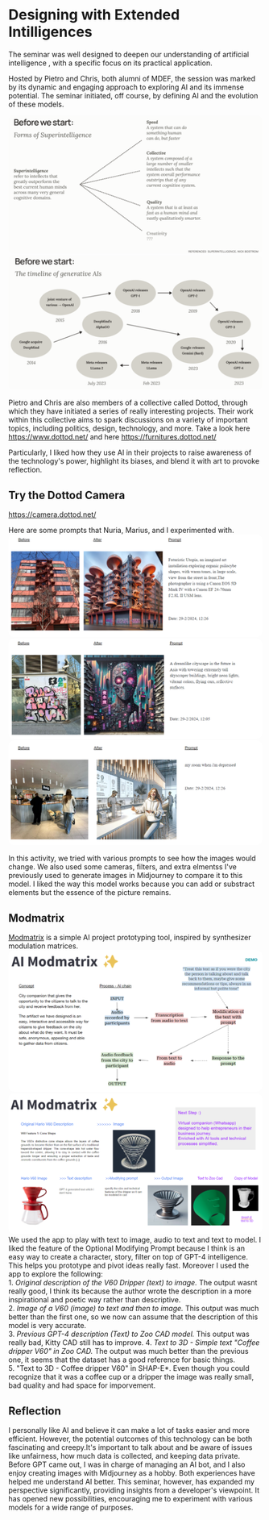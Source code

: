 # Designing with Extended Intilligences 
The seminar was well designed to deepen our understanding of artificial intelligence , with a specific focus on its practical application. 

Hosted by Pietro and Chris, both alumni of MDEF, the session was marked by its dynamic and engaging approach to exploring AI and its immense potential. The seminar initiated, off course, by defining AI and the evolution of these models. 

<img src="../images/superintelligences.png" alt="Autoetnography" style="border-radius: 10px;"> 
<img src="../images/AIs.png" alt="Autoetnography" style="border-radius: 10px;"> 

Pietro and Chris are also members of a collective called Dottod, through which they have initiated a series of really interesting projects. Their work within this collective aims to spark discussions on a variety of important topics, including politics, design, technology, and more. Take a look here https://www.dottod.net/ and here https://furnitures.dottod.net/

Particularly, I liked how they use AI in their projects to raise awareness of the technology's power, highlight its biases, and blend it with art to provoke reflection.

## Try the Dottod Camera
https://camera.dottod.net/

Here are some prompts that Nuria, Marius, and I experimented with.
<img src="../images/ai/prompt1.png" alt="prompt1" style="border-radius: 10px;"> 
<img src="../images/ai/prompt2.png" alt="prompt2" style="border-radius: 10px;"> 
<img src="../images/ai/prompt3.png" alt="prompt3" style="border-radius: 10px;"> 

In this activity, we tried with various prompts to see how the images would change. We also used some cameras, filters, and extra elmentss I've previously used to generate images in Midjourney to compare it to this model. I liked the way this model works because you can add or substract elements but the essence of the picture remains. 

## Modmatrix 
[Modmatrix](https://modmatrix.app/) is a simple AI project prototyping tool, inspired by synthesizer modulation matrices.
<img src="../images/ai/modmatrixx.png" alt="prompt2" style="border-radius: 10px;"> 
<img src="../images/ai/5.png" alt="prompt3" style="border-radius: 10px;"> 
We used the app to play with text to image, audio to text and text to model. I liked the feature of the Optional Modifying Prompt because I think is an easy way to create a character, story, filter on top of GPT-4 intelligence. This helps you prototype and pivot ideas really fast. Moreover I used the app to explore the following:<br> 
    1. *Original description of the V60 Dripper (text) to image.* The output wasnt really good, I think its because the author wrote the description in a more inspirational and poetic way rather than descriptive. <br>
    2. *Image of a V60 (image) to text and then to image.* This output was much better than the first one, so we now can assume that the description of this model is very accurate. <br>
    3. *Previous GPT-4 description (Text) to Zoo CAD model.* This output was really bad, Kitty CAD still has to improve. 
    4. *Text to 3D - Simple text "Coffee dripper V60" in Zoo CAD.* The output was much better than the previous one, it seems that the dataset has a good reference for basic things. <br>
    5. "Text to 3D - Coffee dripper V60" in SHAP-E*. Even though you could recognize that it was a coffee cup or a dripper the image was really small, bad quality and had space for imporvement. <br>

## Reflection 
I personally like AI and believe it can make a lot of tasks easier and more efficient. However, the potential outcomes of this technology can be both fascinating and creepy.It's important to talk about and be aware of issues like unfairness, how much data is collected, and keeping data private. Before GPT came out, I was in charge of managing an AI bot, and I also enjoy creating images with Midjourney as a hobby. Both experiences have helped me understand AI better. This seminar, however, has expanded my perspective significantly, providing insights from a developer's viewpoint. It has opened new possibilities, encouraging me to experiment with various models for a wide range of purposes.







